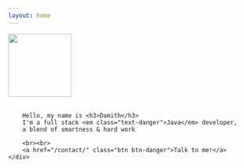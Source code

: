 ```yaml
---
layout: home
---
```


<div class="d-flex justify-content-center">
    <div class="profile-desc">
        <img src="../assets/img/profile-pic.jpg" class="img-responsive rounded-circle" height="128" width="128">
        <br><br>

        Hello, my name is <h3>Damith</h3>
        I'm a full stack <em class="text-danger">Java</em> developer,
        a blend of smartness & hard work
        
        <br><br>
        <a href="/contact/" class="btn btn-danger">Talk to me!</a>
    </div>
</div>